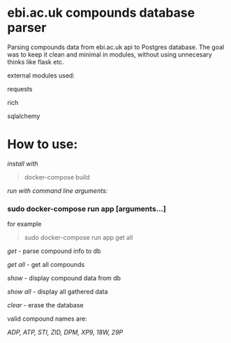 # ebi.ac.uk compounds database parser

Parsing compounds data from ebi.ac.uk api to Postgres database.
The goal was to keep it clean and minimal in modules, without using
unnecesary thinks like flask etc.

external modules used:

requests

rich

sqlalchemy

# How to use:

_install with_

> docker-compose build

_run with command line arguments:_

### sudo docker-compose run app [arguments...]

for example

> sudo docker-compose run app get all

_get_ - parse compound info to db

_get all_ - get all compounds

_show_ - display compound data from db

_show all_ - display all gathered data

_clear_ - erase the database

valid compound names are:

_ADP, ATP, STI, ZID, DPM, XP9, 18W, 29P_
